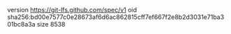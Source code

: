 version https://git-lfs.github.com/spec/v1
oid sha256:bd00e7577c0e28673af6d6ac862815cff7ef667f2e8b2d3031e71ba301bc8a3a
size 8538
